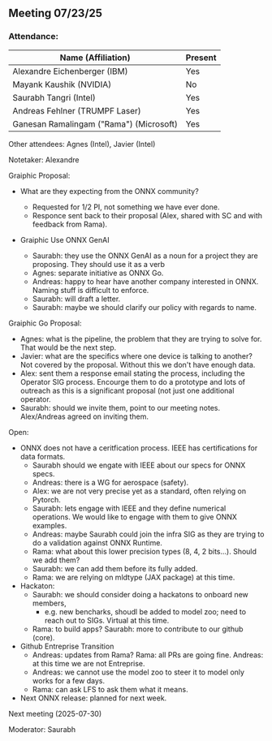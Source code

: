 ##  Meeting 07/23/25

### Attendance:

| Name (Affiliation)              | Present  |
| ------------------------------- | -------- |
| Alexandre Eichenberger (IBM)            | Yes |
| Mayank Kaushik (NVIDIA)                 | No |
| Saurabh Tangri (Intel)                  | Yes |
| Andreas Fehlner (TRUMPF Laser)          | Yes |
| Ganesan Ramalingam ("Rama") (Microsoft) | Yes |

Other attendees: Agnes (Intel), Javier (Intel)

Notetaker: Alexandre

Graiphic Proposal:
* What are they expecting from the ONNX community?
  * Requested for 1/2 PI, not something we have ever done.
  * Responce sent back to their proposal (Alex, shared with SC and with feedback from Rama).
  
* Graiphic Use ONNX GenAI
  * Saurabh: they use the ONNX GenAI as a noun for a project they are proposing. They should use it as a verb
  * Agnes: separate initiative as ONNX Go.
  * Andreas: happy to hear have another company interested in ONNX. Naming stuff is difficult to enforce.
  * Saurabh: will draft a letter.
  * Saurabh: maybe we should clarify our policy with regards to name.    

Graiphic Go Proposal:
* Agnes: what is the pipeline, the problem that they are trying to solve for. That would be the next step.
* Javier: what are the specifics where one device is talking to another? Not covered by the proposal. Without this we don't have enough data.
* Alex: sent them a response email stating the process, including the Operator SIG process. Encourge them to do a prototype and lots of outreach as this is a significant proposal (not just one additional operator.
* Saurabh: should we invite them, point to our meeting notes. Alex/Andreas agreed on inviting them.

Open:
* ONNX does not have a ceritfication process. IEEE has certifications for data formats.
  * Saurabh should we engate with IEEE about our specs for ONNX specs.
  * Andreas: there is a WG for aerospace (safety).
  * Alex: we are not very precise yet as a standard, often relying on Pytorch.
  * Saurabh: lets engage with IEEE and they define numerical operations. We would like to engage with them to give ONNX examples.
  * Andreas: maybe Saurabh could join the infra SIG as they are trying to do a validation against ONNX Runtime.
  * Rama: what about this lower precision types (8, 4, 2 bits...). Should we add them?
  * Saurabh: we can add them before its fully added.
  * Rama: we are relying on mldtype (JAX package) at this time.
* Hackaton:
  * Saurabh: we should consider doing a hackatons to onboard new members,
    * e.g. new bencharks, shoudl be added to model zoo; need to reach out to SIGs. Virtual at this time.
  * Rama: to build apps? Saurabh: more to contribute to our github (core).
* Github Entreprise Transition
  * Andreas: updates from Rama? Rama: all PRs are going fine. Andreas: at this time we are not Entreprise.
  * Andreas: we cannot use the model zoo to steer it to model only works for a few days.
  * Rama: can ask LFS to ask them what it means.
* Next ONNX release: planned for next week.
 
  
Next meeting (2025-07-30)

Moderator: Saurabh

